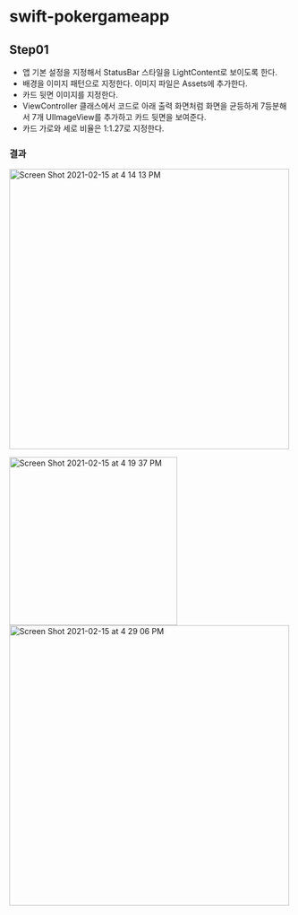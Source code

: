 # swift-pokergameapp

## Step01
- 앱 기본 설정을 지정해서 StatusBar 스타일을 LightContent로 보이도록 한다.
- 배경을 이미지 패턴으로 지정한다. 이미지 파일은 Assets에 추가한다.
- 카드 뒷면 이미지를 지정한다.
- ViewController 클래스에서 코드로 아래 출력 화면처럼 화면을 균등하게 7등분해서 7개 UIImageView를 추가하고 카드 뒷면을 보여준다.
- 카드 가로와 세로 비율은 1:1.27로 지정한다.

###  결과
<img width="500" alt="Screen Shot 2021-02-15 at 4 14 13 PM" src="https://user-images.githubusercontent.com/60229909/107915989-d98cbc00-6fa8-11eb-9f47-4e01198ab64b.png">

<img width="300" alt="Screen Shot 2021-02-15 at 4 19 37 PM" src="https://user-images.githubusercontent.com/60229909/107916410-9aab3600-6fa9-11eb-9c94-91a3187fa634.png"><img width="500" alt="Screen Shot 2021-02-15 at 4 29 06 PM" src="https://user-images.githubusercontent.com/60229909/107917219-edd1b880-6faa-11eb-8c6f-8132faf118e2.png">
